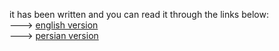 it has been written and you can read it through the links below:  
---> [english version](https://github.com/MedX-Media/MedX/blob/main/CONTRIBUTION-GUIDE.md)  
---> [persian version](https://docs.google.com/document/d/1MqN3kFYmRMHa3mB40iO6MYB1kc_zbUaMOvsouq6bRU0/edit)  
